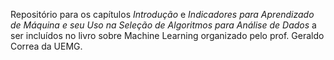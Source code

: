 Repositório para os capítulos *Introdução* e *Indicadores para Aprendizado de Máquina e seu Uso na Seleção de Algoritmos para Análise de Dados* a ser incluídos no livro sobre Machine Learning organizado pelo prof. Geraldo Correa da UEMG.
